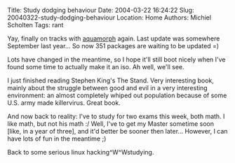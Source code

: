Title: Study dodging behaviour
Date: 2004-03-22 16:24:22
Slug: 20040322-study-dodging-behaviour
Location: Home
Authors: Michiel Scholten
Tags: rant

<p>Yay, finally on tracks with <a href="/?section=linux&amp;page=aquamorph">aquamorph</a> again. Last update was somewhere September last year... So now 351 packages are waiting to be updated =)</p>
<p>Lots have changed in the meantime, so I hope it'll still boot nicely when I've found some time to actually make it an iso. Ah well, we'll see.</p>
<p>I just finished reading Stephen King's The Stand. Very interesting book, mainly about the struggle between good and evil in a very interesting environment: an almost completely whiped out population because of some U.S. army made killervirus. Great book.</p>
<p>And now back to reality: I've to study for two exams this week, both math. I like math, but not his math :/ Well, I've to get my Master sometime soon [like, in a year of three], and it'd better be sooner then later... However, I can have lots of fun in the meantime ;)</p>
<p>Back to some serious linux hacking^W^Wstudying.</p>